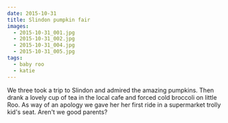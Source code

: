 ```yaml
---
date: 2015-10-31
title: Slindon pumpkin fair
images:
  - 2015-10-31_001.jpg
  - 2015-10-31_002.jpg
  - 2015-10-31_004.jpg
  - 2015-10-31_005.jpg
tags:
  - baby roo
  - katie
---
```

We three took a trip to Slindon and admired the amazing pumpkins. Then drank a lovely cup of tea in the local cafe and forced cold broccoli on little Roo. As way of an apology we gave her her first ride in a supermarket trolly kid's seat. Aren't we good parents?